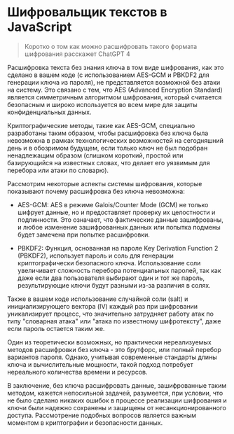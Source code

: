 # Шифровальщик текстов в JavaScript

> Коротко о том как можно расшифровать такого формата шифрования расскажет  ChatGPT 4

Расшифровка текста без знания ключа в том виде шифрования, как это сделано в вашем коде (с использованием AES-GCM и PBKDF2 для генерации ключа из пароля), не представляется возможной без атаки на систему. Это связано с тем, что AES (Advanced Encryption Standard) является симметричным алгоритмом шифрования, который считается безопасным и широко используется во всем мире для защиты конфиденциальных данных.

Криптографические методы, такие как AES-GCM, специально разработаны таким образом, чтобы расшифровка без ключа была невозможна в рамках технологических возможностей на сегодняшний день и в обозримом будущем, если только ключ не был подобран ненадлежащим образом (слишком короткий, простой или базирующийся на известных словах, что делает его уязвимым для перебора или атаки по словарю).

Рассмотрим некоторые аспекты системы шифрования, которые показывают почему расшифровка без ключа невозможна:

- AES-GCM: AES в режиме Galois/Counter Mode (GCM) не только шифрует данные, но и предоставляет проверку их целостности и подлинности. Это означает, что фактические данные зашифрованы, и любое изменение зашифрованных данных или попытка подмены будет замечена при попытке расшифровки.

- PBKDF2: Функция, основанная на пароле Key Derivation Function 2 (PBKDF2), использует пароль и соль для генерации криптографически безопасного ключа. Использование соли увеличивает сложность перебора потенциальных паролей, так как даже если два пользователя выбирают один и тот же пароль, результирующие ключи будут разными из-за различия в солях.

Также в вашем коде использование случайной соли (salt) и инициализирующего вектора (IV) каждый раз при шифровании уникализирует процесс, что значительно затрудняет работу атак по типу "словарная атака" или "атака по известному шифротексту", даже если пароль остается таким же.

Один из теоретически возможных, но практически нереализуемых методов расшифровки без ключа - это брутфорс, или полный перебор вариантов пароля. Однако, учитывая современные стандарты длины ключа и вычислительные мощности, такой подход потребует нереального количества времени и ресурсов.

В заключение, без ключа расшифровать данные, зашифрованные таким методом, кажется непосильной задачей, разумеется, при условии, что не было сделано никаких ошибок в процессе реализации шифрования и ключи были надежно сохранены и защищены от несанкционированного доступа. Рассмотрение подобных вопросов является важным моментом в криптографии и безопасности данных.
